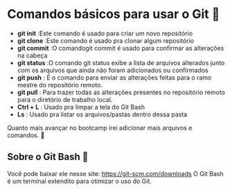 # Comandos básicos para usar o Git 🤖

* **git init** :Este comando é usado para criar um novo repositório
* **git clone** :Este comando é usado pra clonar algum repositório
* **git commit** :O comandogit commit  é usado para confirmar as alterações na cabeça
* **git status** :O comando git status  exibe a lista de arquivos alterados junto com os arquivos que ainda não foram adicionados ou confirmados
* **git push** : É o comando para enviar as alterações feitas para o ramo mestre do repositório remoto.
* **git pull** : Para trazer todas as alterações presentes no repositório remoto para o diretório de trabalho local.
* **Ctrl + L** : Usado pra limpar a tela do Git Bash
* **Ls** : Usado pra listar os arquivos/pastas dentro dessa pasta


Quanto mais avançar no bootcamp irei adicionar mais arquivos e comandos. 👋

## Sobre o Git Bash 🤔

Você pode baixar ele nesse site: https://git-scm.com/downloads
O Git Bash é um terminal extendito para otimizar o uso do Git.
